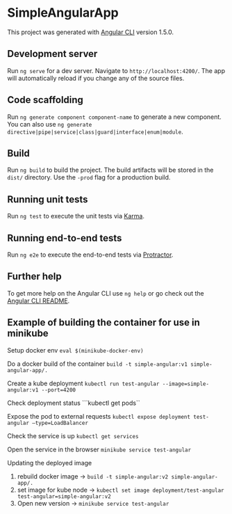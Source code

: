 # SimpleAngularApp

This project was generated with [Angular CLI](https://github.com/angular/angular-cli) version 1.5.0.

## Development server

Run `ng serve` for a dev server. Navigate to `http://localhost:4200/`. The app will automatically reload if you change any of the source files.

## Code scaffolding

Run `ng generate component component-name` to generate a new component. You can also use `ng generate directive|pipe|service|class|guard|interface|enum|module`.

## Build

Run `ng build` to build the project. The build artifacts will be stored in the `dist/` directory. Use the `-prod` flag for a production build.

## Running unit tests

Run `ng test` to execute the unit tests via [Karma](https://karma-runner.github.io).

## Running end-to-end tests

Run `ng e2e` to execute the end-to-end tests via [Protractor](http://www.protractortest.org/).

## Further help

To get more help on the Angular CLI use `ng help` or go check out the [Angular CLI README](https://github.com/angular/angular-cli/blob/master/README.md).

## Example of building the container for use in minikube

Setup docker env
```eval $(minikube-docker-env)```

Do a docker build of the container
```build -t simple-angular:v1 simple-angular-app/.```

Create a kube deployment
```kubectl run test-angular --image=simple-angular:v1 --port=4200```

Check deployment status
```kubectl get pods``

Expose the pod to external requests
```kubectl expose deployment test-angular —type=LoadBalancer```

Check the service is up
```kubectl get services```

Open the service in the browser
```minikube service test-angular```

Updating the deployed image
1. rebuild docker image -> ```build -t simple-angular:v2 simple-angular-app/.```
2. set image for kube node -> ```kubectl set image deployment/test-angular test-angular=simple-angular:v2```
3. Open new version -> ```minikube service test-angular```
